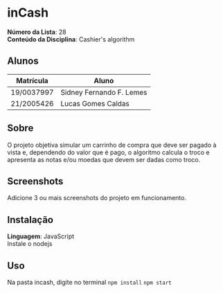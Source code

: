 # inCash

**Número da Lista**: 28<br>
**Conteúdo da Disciplina**: Cashier's algorithm<br>

## Alunos
|Matrícula | Aluno |
| -- | -- |
| 19/0037997  |  Sidney Fernando F. Lemes |
| 21/2005426 |  Lucas Gomes Caldas |

## Sobre 
O projeto objetiva simular um carrinho de compra que deve ser pagado à vista e, dependendo do valor que é pago, o algoritmo calcula o troco e apresenta as notas e/ou moedas que devem ser dadas como troco.

## Screenshots
Adicione 3 ou mais screenshots do projeto em funcionamento.

## Instalação 
**Linguagem**: JavaScript<br>
Instale o nodejs

## Uso
Na pasta incash, digite no terminal 
```npm install```
```npm start```




